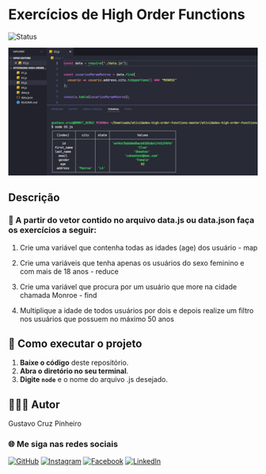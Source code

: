 # Exercícios de High Order Functions

![Status](http://img.shields.io/static/v1?label=Status&message=Finalizado&color=GREEN&style=for-the-badge)

![Demonstração da Aplicação](./assets/demo.png)

## Descrição
### 📝 A partir do vetor contido no arquivo data.js ou data.json faça os exercícios a seguir:

1. Crie uma variável que contenha todas as idades (age) dos usuário - map

2. Crie uma variáveis que tenha apenas os usuários do sexo feminino e com mais de 18 anos - reduce

3. Crie uma variável que procura por um usuário que more na cidade chamada Monroe - find

4. Multiplique a idade de todos usuários por dois e depois realize um filtro nos usuários que possuem no máximo 50 anos

## 🚀 Como executar o projeto

1. **Baixe o código** deste repositório.
2. **Abra o diretório no seu terminal**.
3. **Digite `node`** e o nome do arquivo .js desejado.

## 👨🏽‍💻 Autor

Gustavo Cruz Pinheiro

### 🌐 Me siga nas redes sociais

<a href="https://github.com/Gustavo-Cruz-Pinheiro">![GitHub](https://img.shields.io/badge/github-%23121011.svg?style=for-the-badge&logo=github&logoColor=white)</a>
<a href="https://www.instagram.com/gusttavo.cruz_">![Instagram](https://img.shields.io/badge/Instagram-%23E4405F.svg?style=for-the-badge&logo=Instagram&logoColor=white)</a>
<a href="https://www.facebook.com/gustavocruzpinheiro">![Facebook](https://img.shields.io/badge/Facebook-%231877F2.svg?style=for-the-badge&logo=Facebook&logoColor=white)</a>
<a href="https://www.linkedin.com/in/gustavo-cruz-pinheiro-61b852217/">![LinkedIn](https://img.shields.io/badge/linkedin-%230077B5.svg?style=for-the-badge&logo=linkedin&logoColor=white)</a>
